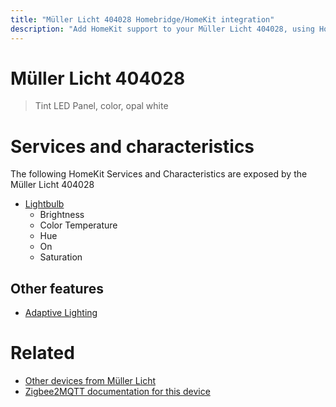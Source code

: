 ```yaml
---
title: "Müller Licht 404028 Homebridge/HomeKit integration"
description: "Add HomeKit support to your Müller Licht 404028, using Homebridge, Zigbee2MQTT and homebridge-z2m."
---
```

<!---
This file has been GENERATED using src/docgen/docgen.ts
DO NOT EDIT THIS FILE MANUALLY!
-->
# Müller Licht 404028
> Tint LED Panel, color, opal white


# Services and characteristics
The following HomeKit Services and Characteristics are exposed by
the Müller Licht 404028

* [Lightbulb](../../light.md)
  * Brightness
  * Color Temperature
  * Hue
  * On
  * Saturation


## Other features
* [Adaptive Lighting](../../light.md)


# Related
* [Other devices from Müller Licht](../index.md#muller_licht)
* [Zigbee2MQTT documentation for this device](https://www.zigbee2mqtt.io/devices/404028.html)